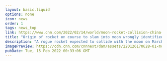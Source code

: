 ```yaml
---
layout: basic.liquid
options: none
icon: news
order: 1
tags: news_top
link: https://www.cnn.com/2022/02/14/world/moon-rocket-collision-china-scn/index.html
title: "Origin of rocket on course to slam into moon wrongly identified"
description: "A rogue rocket expected to collide with the moon on March 4 was wrongly identified as a SpaceX Falcon rocket stage and, instead, is likely from a past Chinese lunar mission, according to NASA. "
imagePreview: https://cdn.cnn.com/cnnnext/dam/assets/220126170628-01-moon-video-synd-2.jpg
pubDate: Tue, 15 Feb 2022 00:33:06 GMT
---
```

